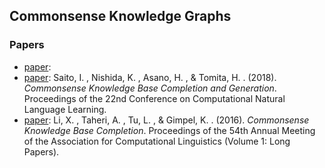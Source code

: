 ## **Commonsense Knowledge Graphs**


### Papers  
  * [paper](): 
  * [paper](https://www.aclweb.org/anthology/K18-1014/): Saito, I. , Nishida, K. , Asano, H. , & Tomita, H. . (2018). *Commonsense Knowledge Base Completion and Generation*. Proceedings of the 22nd Conference on Computational Natural Language Learning.
  * [paper](https://www.aclweb.org/anthology/P16-1137/): Li, X. , Taheri, A. , Tu, L. , & Gimpel, K. . (2016). *Commonsense Knowledge Base Completion*. Proceedings of the 54th Annual Meeting of the Association for Computational Linguistics (Volume 1: Long Papers).
  
